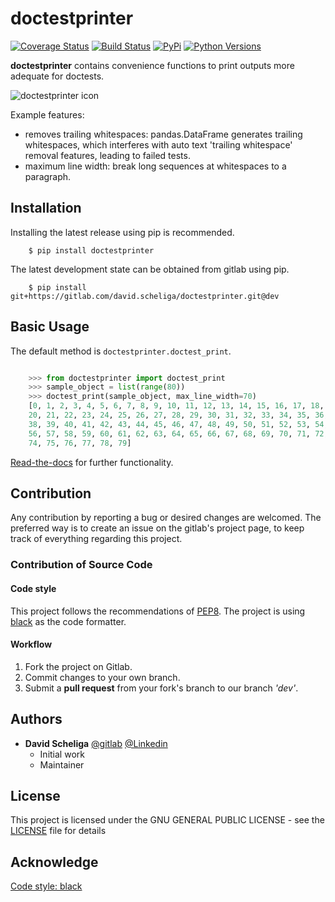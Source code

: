 # doctestprinter
[![Coverage Status](https://coveralls.io/repos/gitlab/david.scheliga/doctestprinter/badge.svg?branch=master)](https://coveralls.io/gitlab/david.scheliga/doctestprinter?branch=master)
[![Build Status](https://travis-ci.com/david.scheliga/doctestprinter.svg?branch=master)](https://travis-ci.com/david.scheliga/doctestprinter)
[![PyPi](https://img.shields.io/pypi/v/doctestprinter.svg?style=flat-square&label=PyPI)](https://https://pypi.org/project/doctestprinter/)
[![Python Versions](https://img.shields.io/pypi/pyversions/doctestprinter.svg?style=flat-square&label=PyPI)](https://https://pypi.org/project/doctestprinter/)

**doctestprinter** contains convenience functions to print outputs more adequate
for doctests.

![doctestprinter icon](https://doctestprinter.readthedocs.io/en/latest/_images/doctestprinter-icon.svg "A doctest printer")

Example features:

- removes trailing whitespaces: pandas.DataFrame generates trailing whitespaces,
  which interferes with auto text 'trailing whitespace' removal features,
  leading to failed tests.
- maximum line width: break long sequences at whitespaces to a paragraph.

## Installation

Installing the latest release using pip is recommended.

```` shell script
    $ pip install doctestprinter
````

The latest development state can be obtained from gitlab using pip.

```` shell script
    $ pip install git+https://gitlab.com/david.scheliga/doctestprinter.git@dev
````


## Basic Usage

The default method is `doctestprinter.doctest_print`.

```` python

    >>> from doctestprinter import doctest_print
    >>> sample_object = list(range(80))
    >>> doctest_print(sample_object, max_line_width=70)
    [0, 1, 2, 3, 4, 5, 6, 7, 8, 9, 10, 11, 12, 13, 14, 15, 16, 17, 18, 19,
    20, 21, 22, 23, 24, 25, 26, 27, 28, 29, 30, 31, 32, 33, 34, 35, 36, 37,
    38, 39, 40, 41, 42, 43, 44, 45, 46, 47, 48, 49, 50, 51, 52, 53, 54, 55,
    56, 57, 58, 59, 60, 61, 62, 63, 64, 65, 66, 67, 68, 69, 70, 71, 72, 73,
    74, 75, 76, 77, 78, 79]

````

[Read-the-docs](https://doctestprinter.readthedocs.io/en/latest/) for further
 functionality.

## Contribution

Any contribution by reporting a bug or desired changes are welcomed. The preferred 
way is to create an issue on the gitlab's project page, to keep track of everything 
regarding this project.

### Contribution of Source Code
#### Code style
This project follows the recommendations of [PEP8](https://www.python.org/dev/peps/pep-0008/).
The project is using [black](https://github.com/psf/black) as the code formatter.

#### Workflow

1. Fork the project on Gitlab.
2. Commit changes to your own branch.
3. Submit a **pull request** from your fork's branch to our branch *'dev'*.

## Authors

* **David Scheliga** 
    [@gitlab](https://gitlab.com/david.scheliga)
    [@Linkedin](https://www.linkedin.com/in/david-scheliga-576984171/)
    - Initial work
    - Maintainer

## License

This project is licensed under the GNU GENERAL PUBLIC LICENSE - see the
[LICENSE](LICENSE) file for details

## Acknowledge

[Code style: black](https://github.com/psf/black)
